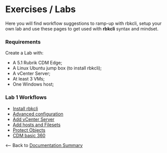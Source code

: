 
# Exercises / Labs

Here you will find workflow suggestions to ramp-up with rbkcli, setup your own lab and use these pages to get used with **rbkcli** syntax and mindset.

### Requirements

Create a Lab with:
- A 5.1 Rubrik CDM Edge;
- A Linux Ubuntu jump box (to install rbkcli);
- A vCenter Server;
- At least 3 VMs;
- One Windows host;

### Lab 1 Workflows

* [Install rbkcli](lab1_install.md)
* [Advanced configuration](lab1_advanced_conf.md)
* [Add vCenter Server](lab1_add_vc.md)
* [Add hosts and Filesets](lab1_add_hosts.md)
* [Protect Objects](lab1_protect_objects.md)
* [CDM basic 360](lab1_360.md)


<-- Back to [Documentation Summary](../../SUMMARY.md)

